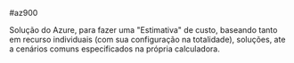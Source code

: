 #az900

Solução do Azure, para fazer uma "Estimativa" de custo, baseando tanto em recurso individuais (com sua configuração na totalidade), soluções, ate a cenários comuns especificados na própria calculadora. 